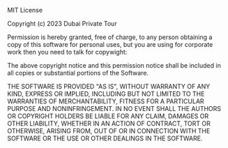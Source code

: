 MIT License

Copyright (c) 2023 Dubai Private Tour

Permission is hereby granted, free of charge, to any person obtaining a copy
of this software for personal uses, but you are using for corporate work then you need to talk for copywight:

The above copyright notice and this permission notice shall be included in all
copies or substantial portions of the Software.

THE SOFTWARE IS PROVIDED "AS IS", WITHOUT WARRANTY OF ANY KIND, EXPRESS OR
IMPLIED, INCLUDING BUT NOT LIMITED TO THE WARRANTIES OF MERCHANTABILITY,
FITNESS FOR A PARTICULAR PURPOSE AND NONINFRINGEMENT. IN NO EVENT SHALL THE
AUTHORS OR COPYRIGHT HOLDERS BE LIABLE FOR ANY CLAIM, DAMAGES OR OTHER
LIABILITY, WHETHER IN AN ACTION OF CONTRACT, TORT OR OTHERWISE, ARISING FROM,
OUT OF OR IN CONNECTION WITH THE SOFTWARE OR THE USE OR OTHER DEALINGS IN THE
SOFTWARE.
